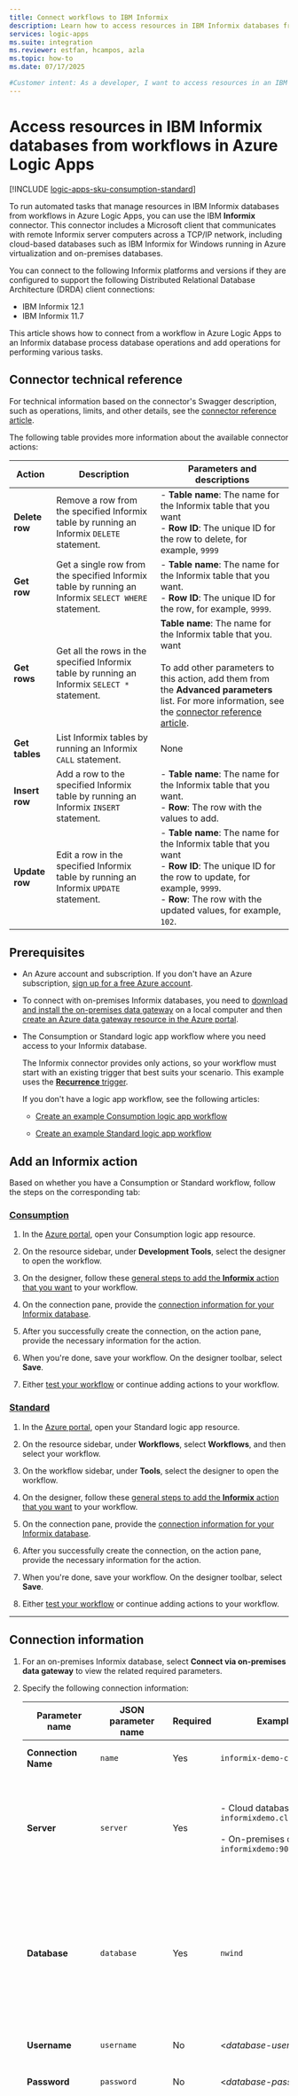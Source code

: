 ```yaml
---
title: Connect workflows to IBM Informix
description: Learn how to access resources in IBM Informix databases from workflows in Azure Logic Apps.
services: logic-apps
ms.suite: integration
ms.reviewer: estfan, hcampos, azla
ms.topic: how-to
ms.date: 07/17/2025

#Customer intent: As a developer, I want to access resources in an IBM Informix database from workflows in Azure Logic Apps.
---
```


# Access resources in IBM Informix databases from workflows in Azure Logic Apps

[!INCLUDE [logic-apps-sku-consumption-standard](../../includes/logic-apps-sku-consumption-standard.md)]

To run automated tasks that manage resources in IBM Informix databases from workflows in Azure Logic Apps, you can use the IBM **Informix** connector. This connector includes a Microsoft client that communicates with remote Informix server computers across a TCP/IP network, including cloud-based databases such as IBM Informix for Windows running in Azure virtualization and on-premises databases.

You can connect to the following Informix platforms and versions if they are configured to support the following Distributed Relational Database Architecture (DRDA) client connections:

* IBM Informix 12.1
* IBM Informix 11.7

This article shows how to connect from a workflow in Azure Logic Apps to an Informix database process database operations and add operations for performing various tasks.

## Connector technical reference

For technical information based on the connector's Swagger description, such as operations, limits, and other details, see the [connector reference article](/connectors/informix/).

The following table provides more information about the available connector actions:

| Action | Description | Parameters and descriptions |
|--------|-------------|-----------------------------|
| **Delete row** | Remove a row from the specified Informix table by running an Informix `DELETE` statement. | - **Table name**: The name for the Informix table that you want <br>- **Row ID**: The unique ID for the row to delete, for example, `9999` |
| **Get row** | Get a single row from the specified Informix table by running an Informix `SELECT WHERE` statement. | - **Table name**: The name for the Informix table that you want. <br>- **Row ID**: The unique ID for the row, for example, `9999`. |
| **Get rows** | Get all the rows in the specified Informix table by running an Informix `SELECT *` statement. | **Table name**: The name for the Informix table that you. want <br><br>To add other parameters to this action, add them from the **Advanced parameters** list. For more information, see the [connector reference article](/connectors/informix/). |
| **Get tables** | List Informix tables by running an Informix `CALL` statement. | None |
| **Insert row** | Add a row to the specified Informix table by running an Informix `INSERT` statement. | - **Table name**: The name for the Informix table that you want. <br>- **Row**: The row with the values to add. |
| **Update row** | Edit a row in the specified Informix table by running an Informix `UPDATE` statement. | - **Table name**: The name for the Informix table that you want <br>- **Row ID**: The unique ID for the row to update, for example, `9999`. <br>- **Row**: The row with the updated values, for example, `102`. |

## Prerequisites

* An Azure account and subscription. If you don't have an Azure subscription, [sign up for a free Azure account](https://azure.microsoft.com/free/).

* To connect with on-premises Informix databases, you need to [download and install the on-premises data gateway](../logic-apps/logic-apps-gateway-install.md) on a local computer and then [create an Azure data gateway resource in the Azure portal](../logic-apps/logic-apps-gateway-connection.md).

* The Consumption or Standard logic app workflow where you need access to your Informix database.

  The Informix connector provides only actions, so your workflow must start with an existing trigger that best suits your scenario. This example uses the [**Recurrence** trigger](../connectors/connectors-native-recurrence.md).

  If you don't have a logic app workflow, see the following articles:

  * [Create an example Consumption logic app workflow](../logic-apps/quickstart-create-example-consumption-workflow.md)

  * [Create an example Standard logic app workflow](../logic-apps/create-single-tenant-workflows-azure-portal.md)

## Add an Informix action

Based on whether you have a Consumption or Standard workflow, follow the steps on the corresponding tab:

### [Consumption](#tab/consumption)

1. In the [Azure portal](https://portal.azure.com), open your Consumption logic app resource.

1. On the resource sidebar, under **Development Tools**, select the designer to open the workflow.

1. On the designer, follow these [general steps to add the **Informix** action that you want](../logic-apps/add-trigger-action-workflow.md?tabs=consumption#add-action) to your workflow.

1. On the connection pane, provide the [connection information for your Informix database](#create-connection).

1. After you successfully create the connection, on the action pane, provide the necessary information for the action.

1. When you're done, save your workflow. On the designer toolbar, select **Save**.

1. Either [test your workflow](#test-workflow) or continue adding actions to your workflow.

### [Standard](#tab/standard)

1. In the [Azure portal](https://portal.azure.com), open your Standard logic app resource.

1. On the resource sidebar, under **Workflows**, select **Workflows**, and then select your workflow.

1. On the workflow sidebar, under **Tools**, select the designer to open the workflow.

1. On the designer, follow these [general steps to add the **Informix** action that you want](../logic-apps/add-trigger-action-workflow.md?tabs=standard#add-action) to your workflow.

1. On the connection pane, provide the [connection information for your Informix database](#create-connection).

1. After you successfully create the connection, on the action pane, provide the necessary information for the action.

1. When you're done, save your workflow. On the designer toolbar, select **Save**.

1. Either [test your workflow](#test-logic-app) or continue adding actions to your workflow.

---

<a name="create-connection"></a>

## Connection information

1. For an on-premises Informix database, select **Connect via on-premises data gateway** to view the related required parameters.

1. Specify the following connection information:

   | Parameter name | JSON parameter name | Required | Example value | Description |
   |----------------|---------------------|----------|---------------|-------------|
   | **Connection Name** | `name` | Yes | `informix-demo-connection` | The name for the connection. |
   | **Server** | `server` | Yes | - Cloud database: `informixdemo.cloudapp.net:9089` <br><br>- On-premises database: `informixdemo:9089` | The TCP/IP address or alias that is in either IPv4 or IPv6 format, followed by a colon and a TCP/IP port number |
   | **Database** | `database` | Yes | `nwind` | The DRDA Relational Database Name (RDBNAM) or Informix database name (dbname). Informix accepts a 128-byte string. |
   | **Username** | `username` | No | <*database-user-name*> | Your user name for the database. |
   | **Password** | `password` | No | <*database-password*> | Your password for the database. |
   | **Authentication** | `authentication` | On-premises only | **Windows** (kerberos) or **Basic** | The authentication type required by your database. This parameter appears only when you select **Connect via on-premises data gateway**. <br><br>**Important**: Basic authentication has significant security disadvantages, such as sending credentials with every request and being susceptible to cross-site request forgery (CSRF) attacks. While this method might suit certain scenarios, consider more secure authentication methods when available. For more information, see the following resources: <br><br>- [Authentication guidance](#authentication-guidance) <br><br>- [Kerberos authentication overview in Windows Server](/windows-server/security/kerberos/kerberos-authentication-overview) <br><br>- [Authentication and verification methods available in Microsoft Entra ID](/entra/identity/authentication/concept-authentication-methods) |
   | **Gateway** | `gateway` | On-premises only | - **Subscription**: <*Azure-subscription*> <br><br>- <*Azure-on-premises-data-gateway-resource*> | The Azure subscription and Azure resource name for the on-premises data gateway that you created in the Azure portal. The **Gateway** property and sub-properties appears only when you select **Connect via on-premises data gateway**. |

   The following examples show sample connections for cloud databases and on-premises databases:

   * **Cloud database**

     :::image type="content" source="media/connectors-create-api-informix/connection-cloud-database.png" alt-text="Screenshot shows connection pane with example details for Informix cloud database." lightbox="media/connectors-create-api-informix/connection-cloud-database.png":::

   * **On-premises database**

     :::image type="content" source="media/connectors-create-api-informix/connection-on-premises-database.png" alt-text="Screenshot shows connection pane with example details for Informix on-premises database." lightbox="media/connectors-create-api-informix/connection-on-premises-database.png":::

1. When you're done, select **Create new**.

1. Continue with the next steps for [Consumption](connectors-create-api-informix.md?tabs=consumption#add-an-informix-action) or [Standard](connectors-create-api-informix.md?tabs=standard#add-an-informix-action) workflows.

## Authentication guidance

- When possible, avoid methods that employ a username and password or tokens.

  [!INCLUDE [guidance-authentication-flows](../logic-apps/includes/guidance-authentication-flows.md)]

- Make sure that you secure and protect sensitive and personal data.

  [!INCLUDE [secrets-guidance](../logic-apps/includes/secrets-guidance.md)]

<a id="test-workflow"></a>

## Test your workflow

Based on whether you have a Consumption or Standard workflow, follow the steps on the corresponding tab:

### [Consumption](#tab/consumption)

1. On the designer toolbar, select **Run** > **Run**.

   After the workflow runs, you can view the outputs from that run.

1. [Follow the general steps to view the latest workflow run and the information for each step in the workflow](../logic-apps/view-workflow-status-run-history.md?tabs=consumption#review-run-history).

1. On the run history pane toolbar, select **Run details**.

1. On the run details pane, from the actions list, select the action with the outputs that you want to view. 

1. To view the inputs, under **Inputs Link**, select the URL link. To view the outputs, under **Outputs Link** link, select the URL link.

### [Standard](#tab/standard)

1. On the designer toolbar, select **Run** > **Run**.

   After the workflow runs, you can view the outputs from that run.

1. [Follow the general steps to view the latest workflow run and the information for each step in the workflow](../logic-apps/view-workflow-status-run-history.md?tabs=standard#review-run-history).

1. On the run history pane, select the operation with the inputs and outputs that you want to review.

   The information pane opens and shows the available inputs and outputs for the selected operation.

---

The following example shows sample output from the **Get rows** action in a Consumption workflow:

:::image type="content" source="media/connectors-create-api-informix/get-rows-outputs.png" alt-text="Screenshot shows outputs from action named Get rows." lightbox="media/connectors-create-api-informix/get-rows-outputs.png":::

## Related content

* [What are connectors in Azure Logic Apps](introduction.md)
* [Managed connectors for Azure Logic Apps](managed.md)
* [Built-in connectors for Azure Logic Apps](built-in.md)
